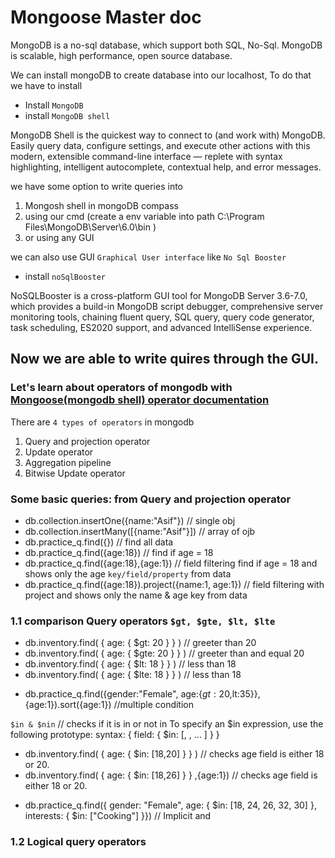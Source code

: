 # Mongoose Master doc

MongoDB is a no-sql database, which support both SQL, No-Sql. MongoDB is scalable, high performance, open source database.

We can install mongoDB to create database into our localhost,
To do that we have to install

- Install `MongoDB`
- install `MongoDB shell `

MongoDB Shell is the quickest way to connect to (and work with) MongoDB. Easily query data, configure settings, and execute other actions with this modern, extensible command-line interface — replete with syntax highlighting, intelligent autocomplete, contextual help, and error messages.

we have some option to write queries into

1. Mongosh shell in mongoDB compass
2. using our cmd (create a env variable into path C:\Program Files\MongoDB\Server\6.0\bin )
3. or using any GUI

we can also use GUI `Graphical User interface` like `No Sql Booster`

- install `noSqlBooster`

NoSQLBooster is a cross-platform GUI tool for MongoDB Server 3.6-7.0, which provides a build-in MongoDB script debugger, comprehensive server monitoring tools, chaining fluent query, SQL query, query code generator, task scheduling, ES2020 support, and advanced IntelliSense experience.

## Now we are able to write quires through the GUI.

### Let's learn about operators of mongodb with [Mongoose(mongodb shell) operator documentation ](https://www.mongodb.com/docs/manual/reference/method/db.collection.insert/)

There are `4 types of operators` in mongodb

1. Query and projection operator
2. Update operator
3. Aggregation pipeline
4. Bitwise Update operator

### Some basic queries: from Query and projection operator

- db.collection.insertOne({name:"Asif"}) // single obj
- db.collection.insertMany([{name:"Asif"}]) // array of ojb
- db.practice_q.find({}) // find all data
- db.practice_q.find({age:18}) // find if age = 18
- db.practice_q.find({age:18},{age:1}) // field filtering find if age = 18 and shows only the age `key/field/property` from data
- db.practice_q.find({age:18}).project({name:1, age:1}) // field filtering with project and shows only the name & age key from data

### 1.1 comparison Query operators `$gt, $gte, $lt, $lte`

- db.inventory.find( { age: { $gt: 20 } } ) // greeter than 20
- db.inventory.find( { age: { $gte: 20 } } ) // greeter than and equal 20
- db.inventory.find( { age: { $lt: 18 } } ) // less than 18
- db.inventory.find( { age: { $lte: 18 } } ) // less than 18

* db.practice_q.find({gender:"Female", age:{$gt:20,$lt:35}},{age:1}).sort({age:1}) //multiple condition

`$in & $nin` // checks if it is in or not in
To specify an $in expression, use the following prototype:
syntax: { field: { $in: [<value1>, <value2>, ... <valueN> ] } }

- db.inventory.find( { age: { $in: [18,20] } } ) // checks age field is either 18 or 20.
- db.inventory.find( { age: { $in: [18,26] } } ,{age:1}) // checks age field is either 18 or 20.

* db.practice_q.find({
  gender: "Female",
  age: { $in: [18, 24, 26, 32, 30] },
  interests: { $in: ["Cooking"] }}) // Implicit and

### 1.2 Logical query operators
